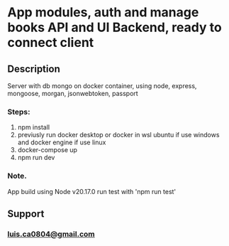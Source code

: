 # App modules, auth and manage books API and UI Backend, ready to connect client
## Description
Server with db mongo on docker container, using node, express, mongoose, morgan, jsonwebtoken, passport
### Steps:
1. npm install
2. previusly run docker desktop or docker in wsl ubuntu if use windows and docker engine if use linux
3. docker-compose up
4. npm run dev

### Note.
App build using Node v20.17.0
run test with 'npm run test'

## Support 
### luis.ca0804@gmail.com

